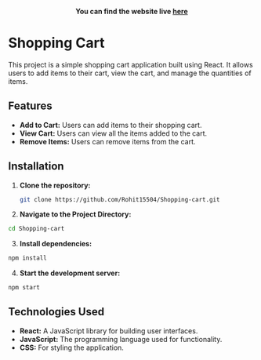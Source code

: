 
**<p align='center'>You can find the website live <a href="https://rohit15504.github.io/Shopping-cart/">here</a></p>**


# Shopping Cart

This project is a simple shopping cart application built using React. It allows users to add items to their cart, view the cart, and manage the quantities of items.

## Features

- **Add to Cart:** Users can add items to their shopping cart.
- **View Cart:** Users can view all the items added to the cart.
- **Remove Items:** Users can remove items from the cart.

## Installation

1. **Clone the repository:**

   ```bash
   git clone https://github.com/Rohit15504/Shopping-cart.git
    ```

2. **Navigate to the Project Directory:**

```bash
cd Shopping-cart
 ```

3. **Install dependencies:**

```bash
npm install
 ```

4. **Start the development server:**

```bash
npm start
 ```


## Technologies Used

- **React:** A JavaScript library for building user interfaces.
- **JavaScript:** The programming language used for functionality.
- **CSS:** For styling the application.
